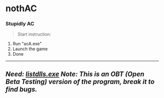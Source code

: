 # nothAC
### Stupidly AC

> Start instruction:
1. Run "acA.exe"
2. Launch the game 
3. Done
----------------------------------------------------------------------------------
*Need: [listdlls.exe](https://docs.microsoft.com/en-us/sysinternals/downloads/listdlls)*
*Note: This is an OBT (Open Beta Testing) version of the program, break it to find bugs.*
----------------------------------------------------------------------------------
